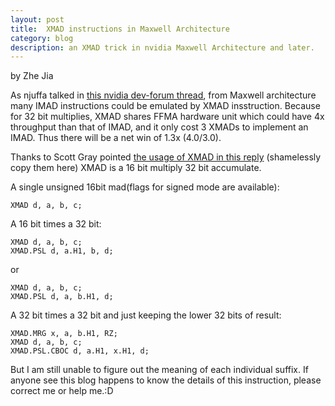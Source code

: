 ```yaml
---
layout: post
title:	XMAD instructions in Maxwell Architecture
category: blog
description: an XMAD trick in nvidia Maxwell Architecture and later.
---
```


by Zhe Jia

As njuffa talked in [this nvidia dev-forum thread](https://devtalk.nvidia.com/default/topic/804281/cuda-programming-and-performance/maxwell-integer-mul-mad-instruction-counts/post/4423835/), from Maxwell architecture many IMAD instructions could be emulated by XMAD insstruction. Because for 32 bit multiplies, XMAD shares FFMA hardware unit which could have 4x throughput than that of IMAD, and it only cost 3 XMADs to implement an IMAD. Thus there will be a net win of 1.3x (4.0/3.0).

Thanks to Scott Gray pointed [the usage of XMAD in this reply](https://groups.google.com/forum/#topic/maxas-discuss/4rovrjSRzKA)
(shamelessly copy them here)
XMAD is a 16 bit multiply 32 bit accumulate.

A single unsigned 16bit mad(flags for signed mode are available):

    XMAD d, a, b, c;

A 16 bit times a 32 bit:

    XMAD d, a, b, c;
    XMAD.PSL d, a.H1, b, d;

or

    XMAD d, a, b, c;
    XMAD.PSL d, a, b.H1, d;

A 32 bit times a 32 bit and just keeping the lower 32 bits of result:

    XMAD.MRG x, a, b.H1, RZ;
    XMAD d, a, b, c;
    XMAD.PSL.CBOC d, a.H1, x.H1, d;

But I am still unable to figure out the meaning of each individual suffix.
If anyone see this blog happens to know the details of this instruction, please correct me or help me.:D
